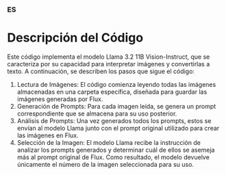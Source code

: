 ### ES
# Descripción del Código

Este código implementa el modelo Llama 3.2 11B Vision-Instruct, que se caracteriza por su capacidad para interpretar imágenes y convertirlas a texto. A continuación, se describen los pasos que sigue el código:

1. Lectura de Imágenes: El código comienza leyendo todas las imágenes almacenadas en una carpeta específica, diseñada para guardar las imágenes generadas por Flux.
2. Generación de Prompts: Para cada imagen leída, se genera un prompt correspondiente que se almacena para su uso posterior.
3. Análisis de Prompts: Una vez generados todos los prompts, estos se envían al modelo Llama junto con el prompt original utilizado para crear las imágenes en Flux.
4. Selección de la Imagen: El modelo Llama recibe la instrucción de analizar los prompts generados y determinar cuál de ellos se asemeja más al prompt original de Flux. Como resultado, el modelo devuelve únicamente el número de la imagen seleccionada para su uso.
